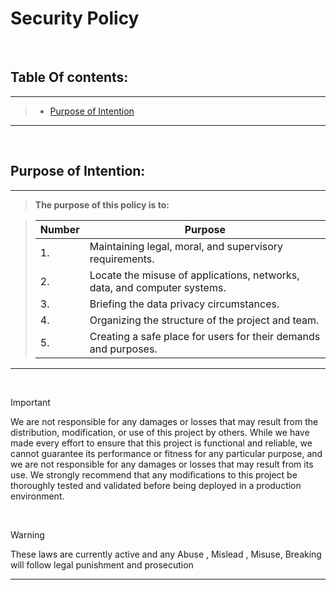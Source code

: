  # **Security Policy**  
<br>


## Table Of contents:
---
 >  - [Purpose of Intention](#purpose-of-intention) 
---
<br>


## Purpose of Intention:
---
  
> **The purpose of this policy is to:**

  > | Number | Purpose
  > | ------ | ------ |
  > | 1.| Maintaining legal, moral, and supervisory requirements. |
  > | 2.| Locate the misuse of applications, networks, data, and computer systems. |
  > | 3.| Briefing the data privacy circumstances. |
  > | 4.| Organizing the structure of the project and team. |
  > | 5.| Creating a safe place for users for their demands and purposes. |
---
<br>

> [!IMPORTANT]
> We are not responsible for any damages or losses that may result from the distribution, modification, or use of this project by others. While we have made every effort to ensure that  this project is functional and reliable, we cannot guarantee its performance or fitness for any particular purpose, and we are not responsible for any damages or losses that may
 result from its use. We strongly recommend that any modifications to this project be thoroughly tested and validated before being deployed in a production environment. 

<br>

 > [!WARNING]
 > These laws are currently active and any Abuse , Mislead , Misuse, Breaking will follow legal punishment and prosecution
---
<br>


